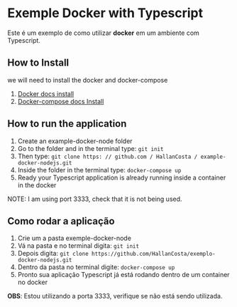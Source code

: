 # Exemple Docker with Typescript
Este é um exemplo de como utilizar **docker** em um ambiente com Typescript.


## How to Install
we will need to install the docker and docker-compose
 1. [Docker docs install](https://docs.docker.com/engine/install/)
 2. [Docker-compose docs Install](https://docs.docker.com/compose/install/)

## How to run the application
1. Create an example-docker-node folder
2. Go to the folder and in the terminal type: `git init`
3. Then type: `git clone https: // github.com / HallanCosta / example-docker-nodejs.git`
4. Inside the folder in the terminal type: `docker-compose up`
5. Ready your Typescript application is already running inside a container in the docker

NOTE: I am using port 3333, check that it is not being used.

## Como rodar a aplicação
1.  Crie um a pasta exemple-docker-node
2. Vá na pasta e no terminal digita: `git init`
3. Depois digita: `git clone https://github.com/HallanCosta/exemplo-docker-nodejs.git`
4. Dentro da pasta no terminal digite: `docker-compose up`
5. Pronto sua aplicação Typescript já está rodando dentro de um container no docker

**OBS**:  Estou utilizando a porta 3333, verifique se não está sendo utilizada.
